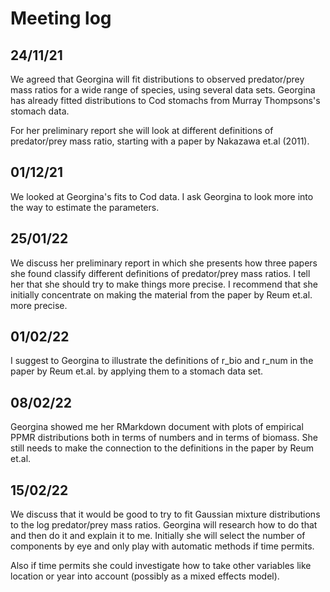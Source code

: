 # Meeting log

## 24/11/21

We agreed that Georgina will fit distributions to observed predator/prey
mass ratios for a wide range of species, using several data sets. Georgina
has already fitted distributions to Cod stomachs from Murray Thompsons's 
stomach data.

For her preliminary report she will look at different definitions of
predator/prey mass ratio, starting with a paper by Nakazawa et.al (2011).

## 01/12/21

We looked at Georgina's fits to Cod data. I ask Georgina to look more into
the way to estimate the parameters.

## 25/01/22

We discuss her preliminary report in which she presents how three papers she
found classify different definitions of predator/prey mass ratios. I tell
her that she should try to make things more precise. I recommend that she
initially concentrate on making the material from the paper by Reum et.al.
more precise.

## 01/02/22

I suggest to Georgina to illustrate the definitions of r_bio and r_num in
the paper by Reum et.al. by applying them to a stomach data set.

## 08/02/22

Georgina showed me her RMarkdown document with plots of empirical PPMR
distributions both in terms of numbers and in terms of biomass. She still
needs to make the connection to the definitions in the paper by Reum et.al.

## 15/02/22

We discuss that it would be good to try to fit Gaussian mixture distributions
to the log predator/prey mass ratios. Georgina will research how to do that
and then do it and explain it to me. Initially she will select the number of
components by eye and only play with automatic methods if time permits. 

Also if time permits she could investigate how to take other variables like
location or year into account (possibly as a mixed effects model).
